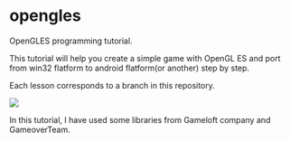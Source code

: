 # opengles
OpenGLES programming tutorial.

This tutorial will help you create a simple game with OpenGL ES and port from win32 flatform to android flatform(or another) step by step.

Each lesson corresponds to a branch in this repository.

![](https://lh3.googleusercontent.com/-IoD-kqT1axY/V4Nfv0ezRlI/AAAAAAAAO-E/MqVYH4nJLZwgdLgmRhra9sZZCI0HfwUpQCKgB/s0/13592617_873743776103099_6169908300632795042_n.jpg)

In this tutorial, I have used some libraries from Gameloft company and GameoverTeam.
